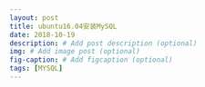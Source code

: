 ```yaml
---
layout: post
title: ubuntu16.04安装MySQL
date: 2018-10-19
description: # Add post description (optional)
img: # Add image post (optional)
fig-caption: # Add figcaption (optional)
tags: [MYSQL]
---
```


